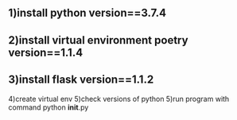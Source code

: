 1)install python version==3.7.4
-
2)install virtual environment poetry version==1.1.4
-
3)install flask version==1.1.2
-
4)create virtual env
5)check versions of python
5)run program with command python __init__.py
